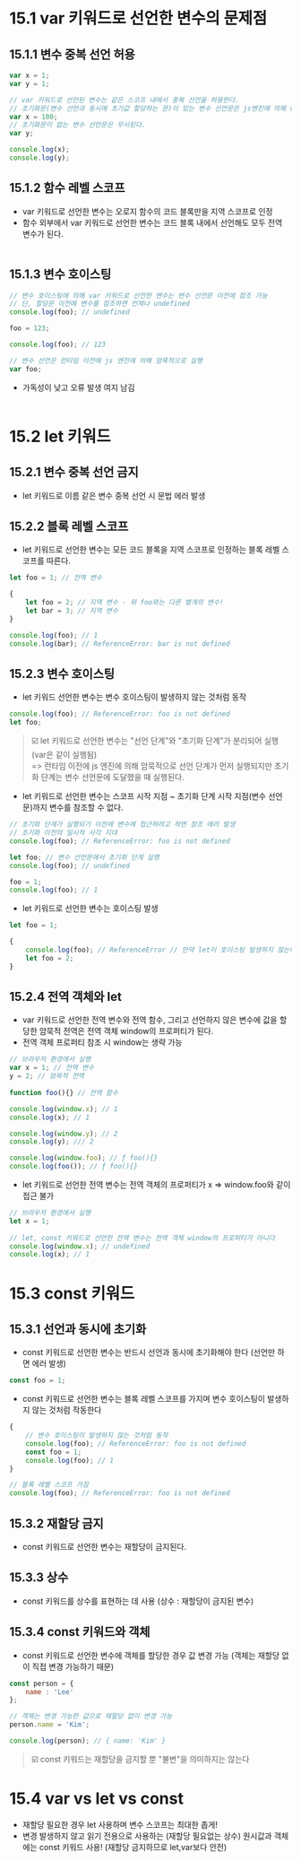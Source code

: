# 15.1 var 키워드로 선언한 변수의 문제점
## 15.1.1 변수 중복 선언 허용
```js
var x = 1;
var y = 1;

// var 키워드로 선언된 변수는 같은 스코프 내에서 중복 선언을 허용한다.
// 초기화문(변수 선언과 동시에 초기값 할당하는 문)이 있는 변수 선언문은 js엔진에 의해 var키워드가 없는 것처럼 동작!
var x = 100;
// 초기화문이 없는 변수 선언문은 무시된다. 
var y;

console.log(x);
console.log(y);
```
## 15.1.2 함수 레벨 스코프
+ var 키워드로 선언한 변수는 오로지 함수의 코드 블록만을 지역 스코프로 인정
+ 함수 외부에서 var 키워드로 선언한 변수는 코드 블록 내에서 선언해도 모두 전역 변수가 된다.
<br/><br/>
## 15.1.3 변수 호이스팅
```js
// 변수 호이스팅에 의해 var 키워드로 선언한 변수는 변수 선언문 이전에 참조 가능 
// 단, 할당문 이전에 변수를 참조하면 언제나 undefined
console.log(foo); // undefined

foo = 123;

console.log(foo); // 123

// 변수 선언은 런타임 이전에 js 엔진에 의해 암묵적으로 실행
var foo;
```
* 가독성이 낮고 오류 발생 여지 남김
<br/><br/>
# 15.2 let 키워드
## 15.2.1 변수 중복 선언 금지
+ let 키워드로 이름 같은 변수 중복 선언 시 문법 에러 발생
## 15.2.2 블록 레벨 스코프
+ let 키워드로 선언한 변수는 모든 코드 블록을 지역 스코프로 인정하는 블록 레벨 스코프를 따른다.
```js
let foo = 1; // 전역 변수

{
    let foo = 2; // 지역 변수 - 위 foo와는 다른 별개의 변수!
    let bar = 3; // 지역 변수 
}

console.log(foo); // 1
console.log(bar); // ReferenceError: bar is not defined
```
## 15.2.3 변수 호이스팅
+ let 키워드 선언한 변수는 변수 호이스팅이 발생하지 않는 것처럼 동작
```js
console.log(foo); // ReferenceError: foo is not defined
let foo;
```
> ☑️ let 키워드로 선언한 변수는 "선언 단계"와 "초기화 단계"가 분리되어 실행 (var은 같이 실행됨)<br/>
> => 런타임 이전에 js 엔진에 의해 암묵적으로 선언 단계가 먼저 실행되지만 초기화 단계는 변수 선언문에 도달했을 때 실행된다.
* let 키워드로 선언한 변수는 스코프 시작 지점 ~ 초기화 단계 시작 지점(변수 선언문)까지 변수를 참조할 수 없다.
```js
// 초기화 단계가 실행되기 이전에 변수에 접근하려고 하면 참조 에러 발생
// 초기화 이전의 일시적 사각 지대
console.log(foo); // ReferenceError: foo is not defined

let foo; // 변수 선언문에서 초기화 단계 실행
console.log(foo); // undefined

foo = 1;
console.log(foo); // 1
```
+ let 키워드로 선언한 변수는 호이스팅 발생
```js
let foo = 1;

{
    console.log(foo); // ReferenceError // 만약 let이 호이스팅 발생하지 않는다면 foo 값 출력 되어야 함
    let foo = 2;
}
```
## 15.2.4 전역 객체와 let
+ var 키워드로 선언한 전역 변수와 전역 함수, 그리고 선언하지 않은 변수에 값을 할당한 암묵적 전역은 전역 객체 window의 프로퍼티가 된다.
+ 전역 객체 프로퍼티 참조 시 window는 생략 가능
```js
// 브라우저 환경에서 실행
var x = 1; // 전역 변수
y = 2; // 암묵적 전역
 
function foo(){} // 전역 함수

console.log(window.x); // 1
console.log(x); // 1

console.log(window.y); // 2
console.log(y); /// 2

console.log(window.foo); // ƒ foo(){}
console.log(foo()); // ƒ foo(){}
```
+ let 키워드로 선언한 전역 변수는 전역 객체의 프로퍼티가 x => window.foo와 같이 접근 불가
```js
// 브라우저 환경에서 실행
let x = 1;
 
// let, const 키워드로 선언한 전역 변수는 전역 객체 window의 프로퍼티가 아니다
console.log(window.x); // undefined
console.log(x); // 1
```
# 15.3 const 키워드
## 15.3.1 선언과 동시에 초기화
+ const 키워드로 선언한 변수는 반드시 선언과 동시에 초기화해야 한다 (선언만 하면 에러 발생)
```js
const foo = 1;
```
+ const 키워드로 선언한 변수는 블록 레벨 스코프를 가지며 변수 호이스팅이 발생하지 않는 것처럼 작동한다
```js
{
    // 변수 호이스팅이 발생하지 않는 것처럼 동작
    console.log(foo); // ReferenceError: foo is not defined
    const foo = 1;
    console.log(foo); // 1
}

// 블록 레벨 스코프 가짐
console.log(foo); // ReferenceError: foo is not defined
```
## 15.3.2 재할당 금지
+ const 키워드로 선언한 변수는 재할당이 금지된다.
## 15.3.3 상수
+ const 키워드를 상수를 표현하는 데 사용 (상수 : 재할당이 금지된 변수)
## 15.3.4 const 키워드와 객체
+ const 키워드로 선언한 변수에 객체를 할당한 경우 값 변경 가능 (객체는 재할당 없이 직접 변경 가능하기 때문)
```js
const person = {
    name : 'Lee'
};

// 객체는 변경 가능한 값으로 재할당 없이 변경 가능
person.name = 'Kim';

console.log(person); // { name: 'Kim' }
```
> ☑️ const 키워드는 재할당을 금지할 뿐 "불변"을 의미하지는 않는다
# 15.4 var vs let vs const
+ 재할당 필요한 경우 let 사용하며 변수 스코프는 최대한 좁게!
+ 변경 발생하지 않고 읽기 전용으로 사용하는 (재할당 필요없는 상수) 원시값과 객체에는 const 키워드 사용! (재할당 금지하므로 let,var보다 안전)  


